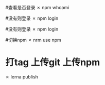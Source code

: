 #查看是否登录
✗ npm whoami

#没有则登录 
✗ npm login 

#没有则登录 
✗ npm login 

#切换npm
✗ nrm use npm

# 打tag 上传git 上传npm
✗ lerna publish
